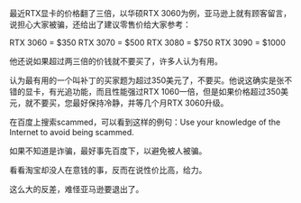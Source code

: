 最近RTX显卡的价格翻了三倍，以华硕RTX 3060为例，亚马逊上就有顾客留言，说担心大家被骗，还给出了建议零售价给大家参考：

RTX 3060 = $350
RTX 3070 = $500
RTX 3080 = $750
RTX 3090 = $1000

他还说如果超过两三倍的价钱就不要买了，许多人认为有用。

认为最有用的一个叫补丁的买家题为超过350美元了，不要买。他说这确实是张不错的显卡，有光追功能，而且性能强过RTX 1060一倍，但是如果价格超过350美元，就不要买，您最好保持冷静，并等几个月RTX 3060升级。

在百度上搜索scammed，可以看到这样的例句：Use your knowledge of the Internet to avoid being scammed.

如果不知道是诈骗，最好事先百度下，以避免被人被骗。

看看淘宝却没人在意钱的事，反而在说性价比高，给力。

这么大的反差，难怪亚马逊要退出了。